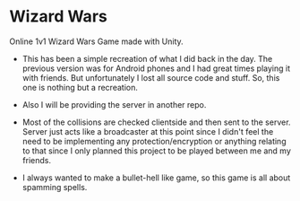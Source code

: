# Wizard Wars
 Online 1v1 Wizard Wars Game made with Unity.

- This has been a simple recreation of what I did back in the day. The previous version was for Android phones and I had great times playing it with friends. But unfortunately I lost all source code and stuff. So, this one is nothing but a recreation.

- Also I will be providing the server in another repo.

- Most of the collisions are checked clientside and then sent to the server. Server just acts like a broadcaster at this point since I didn't feel the need to be implementing any protection/encryption or anything relating to that since I only planned this project to be played between me and my friends.

- I always wanted to make a bullet-hell like game, so this game is all about spamming spells.
